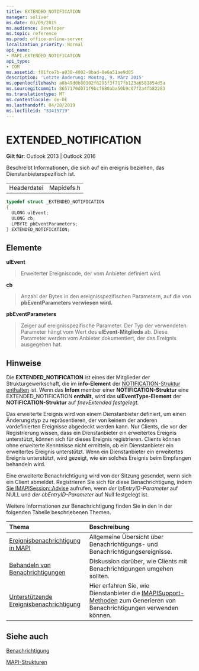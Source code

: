 ```yaml
---
title: EXTENDED_NOTIFICATION
manager: soliver
ms.date: 03/09/2015
ms.audience: Developer
ms.topic: reference
ms.prod: office-online-server
localization_priority: Normal
api_name:
- MAPI.EXTENDED_NOTIFICATION
api_type:
- COM
ms.assetid: f01fce7b-a038-4002-8bad-0e6a51ae9d05
description: 'Letzte Änderung: Montag, 9. März 2015'
ms.openlocfilehash: a8b49d0b80102f6295f3f717fb123a6581854d5a
ms.sourcegitcommit: 8657170d071f9bcf680aba50b9c07f2a4fb82283
ms.translationtype: MT
ms.contentlocale: de-DE
ms.lasthandoff: 04/28/2019
ms.locfileid: "33415719"
---
```

# <a name="extended_notification"></a>EXTENDED_NOTIFICATION

  
  
**Gilt für**: Outlook 2013 | Outlook 2016 
  
Beschreibt Informationen, die sich auf ein ereignis beziehen, das Dienstanbieterspezifisch ist. 
  
|||
|:-----|:-----|
|Headerdatei  <br/> |Mapidefs.h  <br/> |
   
```cpp
typedef struct _EXTENDED_NOTIFICATION
{
  ULONG ulEvent;
  ULONG cb;
  LPBYTE pbEventParameters;
} EXTENDED_NOTIFICATION;

```

## <a name="members"></a>Elemente

 **ulEvent**
  
> Erweiterter Ereigniscode, der vom Anbieter definiert wird.
    
 **cb**
  
> Anzahl der Bytes in den ereignisspezifischen Parametern, auf die von **pbEventParameters verwiesen wird.** 
    
 **pbEventParameters**
  
> Zeiger auf ereignisspezifische Parameter. Der Typ der verwendeten Parameter hängt vom Wert des **ulEvent-Mitglieds** ab. Diese Parameter werden vom Anbieter dokumentiert, der das Ereignis ausgegeben hat. 
    
## <a name="remarks"></a>Hinweise

Die **EXTENDED_NOTIFICATION** ist eines der Mitglieder der Strukturgewerkschaft, die im **info-Element** der [NOTIFICATION-Struktur enthalten](notification.md) ist. Wenn das **Infom** member einer **NOTIFICATION-Struktur** eine EXTENDED_NOTIFICATION **enthält,** wird das **ulEventType-Element** der **NOTIFICATION-Struktur** auf _fnevExtended festgelegt._
  
Das erweiterte Ereignis wird von einem Dienstanbieter definiert, um einen Änderungstyp zu repräsentieren, der von keinem der anderen vordefinierten Ereignisse abgedeckt werden kann. Nur Clients, die vor der Registrierung wissen, dass ein Dienstanbieter ein erweitertes Ereignis unterstützt, können sich für dieses Ereignis registrieren. Clients können ohne erweiterte Kenntnisse nicht ermitteln, ob ein Dienstanbieter ein erweitertes Ereignis unterstützt. Wenn ein Dienstanbieter ein erweitertes Ereignis unterstützt, wird gezeigt, wie ein solches Ereignis beim Empfangen behandeln wird.
  
Eine erweiterte Benachrichtigung wird von der Sitzung gesendet, wenn sich ein Client abmeldet. Registrieren Sie sich für diese Benachrichtigung, indem [Sie IMAPISession::Advise](imapisession-advise.md) aufrufen, wenn  _der lpEntryID-Parameter_ auf NULL und  _der cbEntryID-Parameter_ auf Null festgelegt ist. 
  
Weitere Informationen zur Benachrichtigung finden Sie in den In der folgenden Tabelle beschriebenen Themen.
  
|**Thema**|**Beschreibung**|
|:-----|:-----|
|[Ereignisbenachrichtigung in MAPI](event-notification-in-mapi.md) <br/> |Allgemeine Übersicht über Benachrichtigungs- und Benachrichtigungsereignisse.  <br/> |
|[Behandeln von Benachrichtigungen](handling-notifications.md) <br/> |Diskussion darüber, wie Clients mit Benachrichtigungen umgehen sollten.  <br/> |
|[Unterstützende Ereignisbenachrichtigung](supporting-event-notification.md) <br/> |Hier erfahren Sie, wie Dienstanbieter die [IMAPISupport-Methoden](imapisupportiunknown.md) zum Generieren von Benachrichtigungen verwenden können.  <br/> |
   
## <a name="see-also"></a>Siehe auch



[Benachrichtigung](notification.md)


[MAPI-Strukturen](mapi-structures.md)

